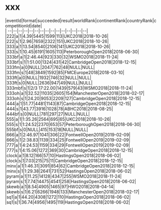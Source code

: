 # xxx


|eventId|format|succeeded|result|worldRank|continentRank|countryRank|competitionId|date|  
|	--|--|--|--|--|--|--|--|--|--|--|--|--|--|--|  
|222|a|1|4.39|5445|1599|113|UKC2018|2018-10-26|  
|222|s|1|2.96|7659|2322|151|UKC2018|2018-10-26|  
|333|a|1|13.54|8540|2106|141|UKC2018|2018-10-26|  
|333|s|1|10.45|6191|1605|113|PeterboroughOpen2018|2018-06-30|  
|333bf|a|1|2:46.44|923|330|32|WSMO2018|2018-11-24|  
|333bf|s|1|1:51.00|1324|431|42|CambridgeOpen2018|2018-12-15|  
|333fm|a|0|NULL|2047|762|48|NULL|NULL|  
|333fm|s|1|48|3849|1592|85|FMCEurope2018|2018-03-10|  
|333ft|a|0|NULL|1932|746|32|NULL|NULL|  
|333ft|s|0|NULL|2636|947|49|NULL|NULL|  
|333mbf|s|1|2/3 17:22.00|1439|579|43|WSMO2018|2018-11-24|  
|333oh|a|1|32.52|11035|2605|154|ManchesterOpen2018|2018-02-17|  
|333oh|s|1|24.20|9053|2209|127|CambridgeOpen2018|2018-12-15|  
|444|a|1|51.77|4481|1143|87|CambridgeOpen2018|2018-12-15|  
|444|s|1|43.77|3916|1028|78|ABHC2018|2018-08-25|  
|444bf|s|0|NULL|781|297|27|NULL|NULL|  
|555|a|1|1:35.26|2564|695|65|UKC2018|2018-10-26|  
|555|s|1|1:24.52|2370|653|57|PeterboroughOpen2018|2018-06-30|  
|555bf|s|0|NULL|415|153|18|NULL|NULL|  
|666|a|1|2:46.97|1041|306|22|FontwellOpen2019|2019-02-09|  
|666|s|1|2:38.83|1139|334|25|FontwellOpen2019|2019-02-09|  
|777|a|1|4:24.53|1159|334|29|FontwellOpen2019|2019-02-09|  
|777|s|1|4:15.06|1272|369|30|CambridgeOpen2018|2018-12-15|  
|clock|a|1|8.12|166|57|10|HastingsOpen2018|2018-06-02|  
|clock|s|1|7.03|215|75|11|CambridgeOpen2018|2018-12-15|  
|minx|a|1|1:46.31|3091|854|62|CambridgeOpen2018|2018-12-15|  
|minx|s|1|1:29.38|2641|731|52|HastingsOpen2018|2018-06-02|  
|pyram|a|1|11.25|14128|4347|255|WSMO2018|2018-11-24|  
|pyram|s|1|7.74|14475|4541|258|HastingsOpen2018|2018-06-02|  
|skewb|a|1|8.54|4905|1465|97|HWO2018|2018-04-14|  
|skewb|s|1|6.21|6266|1948|133|ManchesterOpen2018|2018-02-17|  
|sq1|a|1|44.20|4308|1272|110|HastingsOpen2018|2018-06-02|  
|sq1|s|1|36.74|4956|1495|119|HastingsOpen2018|2018-06-02|  
